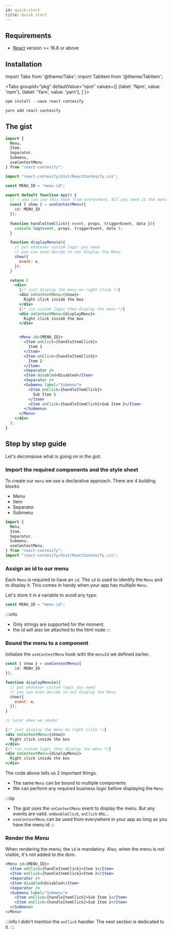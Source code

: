 ```yaml
---
id: quick-start
title: Quick start
---
```


## Requirements

- [React](https://reactjs.org) version >= 16.8 or above 

## Installation

import Tabs from '@theme/Tabs';
import TabItem from '@theme/TabItem';

<Tabs
  groupId="pkg"
  defaultValue="npm"
  values={[
    {label: 'Npm', value: 'npm'},
    {label: 'Yarn', value: 'yarn'},
  ]
}>
<TabItem value="npm">

```jsx
npm install --save react-contexify
```
</TabItem>
<TabItem value="yarn">

```jsx
yarn add react-contexify
```
</TabItem>
</Tabs>


## The gist

```jsx
import {
  Menu,
  Item,
  Separator,
  Submenu,
  useContextMenu
} from "react-contexify";

import "react-contexify/dist/ReactContexify.css";

const MENU_ID = "menu-id";

export default function App() {
  // 🔥 you can use this hook from everywhere. All you need is the menu id
  const { show } = useContextMenu({
    id: MENU_ID
  });
 
  function handleItemClick({ event, props, triggerEvent, data }){
    console.log(event, props, triggerEvent, data );
  }

  function displayMenu(e){
    // put whatever custom logic you need
    // you can even decide to not display the Menu
    show({
      event: e,
    });
  }

  return (
    <div>
      {/* just display the menu on right click */}
      <div onContextMenu={show}>
        Right click inside the box
      </div>
      {/* run custom logic then display the menu */}
      <div onContextMenu={displayMenu}>
        Right click inside the box
      </div>


      <Menu id={MENU_ID}>
        <Item onClick={handleItemClick}>
          Item 1
        </Item>
        <Item onClick={handleItemClick}>
          Item 2
        </Item>
        <Separator />
        <Item disabled>Disabled</Item>
        <Separator />
        <Submenu label="Submenu">
          <Item onClick={handleItemClick}>
            Sub Item 1
          </Item>
          <Item onClick={handleItemClick}>Sub Item 2</Item>
        </Submenu>
      </Menu>
    </div>
  );
}
```

## Step by step guide

Let's decompose what is going on in the gist.

### Import the required components and the style sheet

To create our `menu` we use a declarative approach. There are 4 building blocks
- Menu
- Item
- Separator
- Submenu


```jsx
import {
  Menu,
  Item,
  Separator,
  Submenu,
  useContextMenu,
} from "react-contexify";
import "react-contexify/dist/ReactContexify.css";
```
  
### Assign an id to our menu

Each `Menu` is required to have an `id`. The `id` is used to identify the `Menu` and to display it. 
This comes in handy when your app has multiple `Menu`.

Let's store it in a variable to avoid any typo.
```jsx
const MENU_ID = "menu-id";
```

:::info
- Only strings are supported for the moment. 
- the id will also be attached to the html node
:::

### Bound the menu to a component

Initialize the `useContextMenu` hook with the `menuId` we defined earlier. 

```jsx
const { show } = useContextMenu({
    id: MENU_ID
});

function displayMenu(e){
  // put whatever custom logic you need
  // you can even decide to not display the Menu
  show({
    event: e,
  });
}

// later when we render

{/* just display the menu on right click */}
<div onContextMenu={show}>
  Right click inside the box
</div>
{/* run custom logic then display the menu */}
<div onContextMenu={displayMenu}>
  Right click inside the box
</div>
```

The code above tells us 2 important things.
- The same `Menu` can be bound to multiple components
- We can perform any required business logic before displaying the `Menu`



:::tip
- The gist uses the `onContextMenu` event to display the menu. But any events are valid. `onDoubleClick`, `onClick` etc...
- `useContextMenu` can be used from everywhere in your app as long as you have the menu id
:::

### Render the Menu

When rendering the menu, the `id` is mandatory. Also, when the menu is not visible, it's not added to the dom.

```jsx
<Menu id={MENU_ID}>
  <Item onClick={handleItemClick}>Item 1</Item>
  <Item onClick={handleItemClick}>Item 2</Item>
  <Separator />
  <Item disabled>Disabled</Item>
  <Separator />
  <Submenu label="Submenu">
    <Item onClick={handleItemClick}>Sub Item 1</Item>
    <Item onClick={handleItemClick}>Sub Item 2</Item>
  </Submenu>
</Menu>
```

:::info
I didn't mention the `onClick` handler. The next section is dedicated to it.
:::

